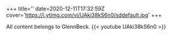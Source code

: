 +++
title=''
date=2020-12-11T17:32:59Z
cover='https://i.ytimg.com/vi/UAki38kS6n0/sddefault.jpg'
+++

All content belongs to GlennBeck.
{{< youtube UAki38kS6n0 >}}
